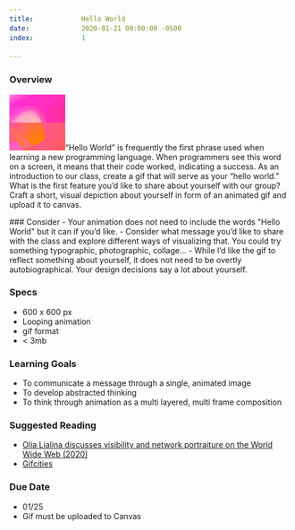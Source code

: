 ```yaml
---
title:            Hello World
date:             2020-01-21 00:00:00 -0500
index:            1

---
```


### Overview
<p style="clear: both;">
  <img src="../assets/images/hello-world.gif" width="100" class="syllabus-img">&ldquo;Hello World&rdquo; is frequently the first phrase used when learning a new programming language. When programmers see this word on a screen, it means that their code worked, indicating a success. As an introduction to our class, create a gif that will serve as your &ldquo;hello world.&rdquo; What is the first feature you&rsquo;d like to share about yourself with our group? Craft a short, visual depiction about yourself in form of an animated gif and upload it to canvas.
</p>
### Consider
- Your animation does not need to include the words "Hello World" but it can if you&rsquo;d like.
- Consider what message you&rsquo;d like to share with the class and explore different ways of visualizing that. You could try something typographic, photographic, collage...
- While I&rsquo;d like the gif to reflect something about yourself, it does not need to be overtly autobiographical. Your design decisions say a lot about yourself.

### Specs
- 600 x 600 px
- Looping animation
- gif format
- < 3mb

<!-- ### Demos & Notes
How to make a gif

-->

### Learning Goals
- To communicate a message through a single, animated image
- To develop abstracted thinking
- To think through animation as a multi layered, multi frame composition

### Suggested Reading
- <a href="https://www.artforum.com/interviews/olia-lialina-discusses-visibility-and-network-portraiture-on-the-world-wide-web-82591" target="_blank">Olia Lialina discusses visibility and network portraiture on the World Wide Web (2020)</a>
- <a href="https://gifcities.org/" target="_blank">Gifcities</a>

### Due Date
- 01/25
- Gif must be uploaded to Canvas
